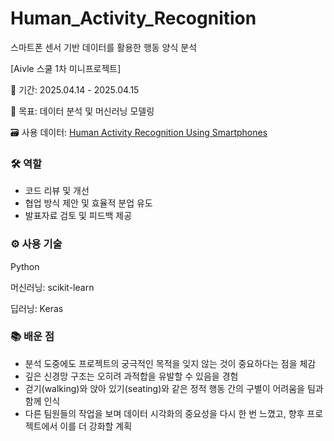 # Human_Activity_Recognition

스마트폰 센서 기반 데이터를 활용한 행동 양식 분석

[Aivle 스쿨 1차 미니프로젝트]

📅 기간: 2025.04.14 - 2025.04.15

🎯 목표: 데이터 분석 및 머신러닝 모델링

🗃️ 사용 데이터: [Human Activity Recognition Using Smartphones](https://archive.ics.uci.edu/dataset/240/human+activity+recognition+using+smartphones)

### 🛠️ 역할

- 코드 리뷰 및 개선
- 협업 방식 제안 및 효율적 분업 유도
- 발표자료 검토 및 피드백 제공

### ⚙️ 사용 기술

Python

머신러닝: scikit-learn

딥러닝: Keras

### 📚 배운 점

- 분석 도중에도 프로젝트의 궁극적인 목적을 잊지 않는 것이 중요하다는 점을 체감
- 깊은 신경망 구조는 오히려 과적합을 유발할 수 있음을 경험
- 걷기(walking)와 앉아 있기(seating)와 같은 정적 행동 간의 구별이 어려움을 팀과 함께 인식
- 다른 팀원들의 작업을 보며 데이터 시각화의 중요성을 다시 한 번 느꼈고, 향후 프로젝트에서 이를 더 강화할 계획
